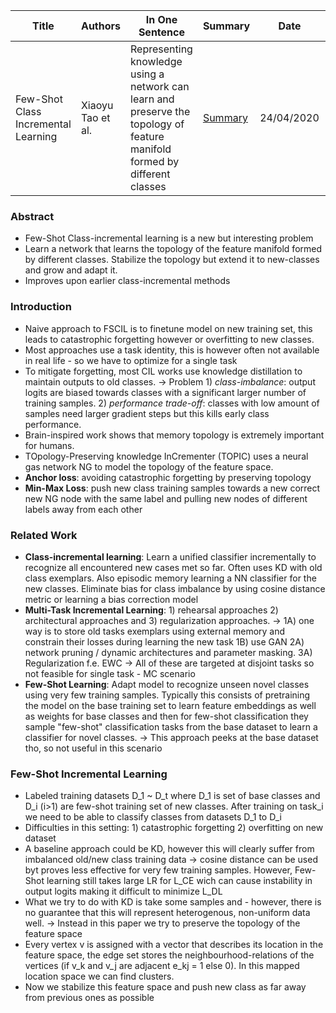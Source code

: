 | Title | Authors | In One Sentence | Summary | Date | Link | Conference |
| -----  | ------ | --------------- | ------- | ---- | ---- | ---------- |
| Few-Shot Class Incremental Learning | Xiaoyu Tao et al. | Representing knowledge using a network can learn and preserve the topology of feature manifold formed by different classes | [Summary](./paper-summary/continual-learning/FCIL.md) | 24/04/2020 | [Paper](https://arxiv.org/pdf/2004.10956.pdf)| CVPR 2020 | 

### Abstract
- Few-Shot Class-incremental learning is a new but interesting problem
- Learn a network that learns the topology of the feature manifold formed by different classes. Stabilize  the topology but extend it to new-classes and grow and adapt it. 
- Improves upon earlier class-incremental methods

### Introduction
- Naive approach to FSCIL is to finetune model on new training set, this leads to catastrophic forgetting however or overfitting to new classes. 
- Most approaches use a task identity, this is however often not available in real life - so we have to optimize for a single task
- To mitigate forgetting, most CIL works use knowledge distillation to maintain outputs to old classes. 
-> Problem 1) *class-imbalance*: output logits are biased towards classes with a significant larger number of training samples. 2) *performance trade-off*: classes with low amount of samples need larger gradient steps  but this kills early class performance. 
- Brain-inspired work shows that memory topology is extremely important for humans. 
- TOpology-Preserving knowledge InCrementer (TOPIC) uses a neural gas network NG to model the topology of the feature space. 
- **Anchor loss**: avoiding catastrophic forgetting by preserving topology
- **Min-Max Loss**: push new class training samples towards a new correct new NG node with the same label and pulling new nodes of different labels away from each other

### Related Work
- **Class-incremental learning**: Learn a unified classifier incrementally to recognize all encountered new cases met so far. Often uses KD with old class exemplars. Also episodic memory learning a NN classifier for the new classes. Eliminate bias for class imbalance by using cosine distance metric or learning a bias correction model
- **Multi-Task Incremental Learning**: 1) rehearsal approaches 2) architectural approaches and 3) regularization approaches. 
-> 1A) one way is to store old tasks exemplars using external memory and constrain their losses during learning the new task 1B) use GAN 2A) network pruning / dynamic architectures and parameter masking. 3A) Regularization f.e. EWC 
-> All of these are targeted at disjoint tasks so not feasible for single task - MC scenario
- **Few-Shot Learning**: Adapt model to recognize unseen novel classes using very few training samples. Typically this consists of pretraining the model on the base training set to learn feature embeddings as well as weights for base classes and then for few-shot classification they sample "few-shot" classification tasks from the base dataset to learn a classifier for novel classes.  -> This approach peeks at the base dataset tho, so not useful in this scenario

### Few-Shot Incremental Learning
- Labeled training datasets D_1 ~ D_t where D_1 is set of base classes and D_i (i>1) are few-shot training set of new classes. After training on task_i we need to be able to classify classes from datasets D_1 to D_i 
- Difficulties in this setting: 1) catastrophic forgetting 2) overfitting on new dataset
- A baseline approach could be KD, however this will clearly suffer from imbalanced old/new class training data -> cosine distance can be used byt proves less effective for very few training samples. However, Few-Shot learning still takes large LR for L_CE wich can cause instability in output logits making it difficult to minimize L_DL
- What we try to do with KD is take some samples and - however, there is no guarantee that this will represent heterogenous, non-uniform data well. ->  Instead in this paper we try to preserve the topology of the feature space 
- Every vertex v is assigned with a vector that describes its location in the feature space, the edge set stores the neighbourhood-relations of the vertices (if v_k and v_j are adjacent e_kj = 1 else 0). In this mapped location space we can find clusters. 
- Now we stabilize this feature space and push new class as far away from previous ones as possible
